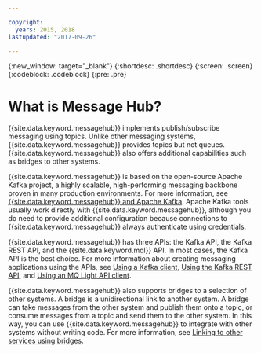 ```yaml
---

copyright:
  years: 2015, 2018
lastupdated: "2017-09-26"

---
```


{:new_window: target="_blank"}
{:shortdesc: .shortdesc}
{:screen: .screen}
{:codeblock: .codeblock}
{:pre: .pre}

# What is Message Hub?

{{site.data.keyword.messagehub}} implements publish/subscribe
messaging using topics. Unlike other messaging systems, {{site.data.keyword.messagehub}} provides topics but not queues. {{site.data.keyword.messagehub}} also offers
additional capabilities such as bridges to other systems.

{{site.data.keyword.messagehub}} is based on the open-source
Apache Kafka project, a highly scalable, high-performing messaging backbone proven in many
production environments. For more information, see [{{site.data.keyword.messagehub}} and Apache Kafka](/docs/services/MessageHub/messagehub073.html).
Apache Kafka tools usually work directly with {{site.data.keyword.messagehub}}, although you do need to provide additional configuration because connections to {{site.data.keyword.messagehub}} always authenticate using credentials.

{{site.data.keyword.messagehub}} has three APIs: the Kafka API, the Kafka REST API, and the {{site.data.keyword.mql}} API.
In most cases, the Kafka API is the best choice. For more information about
creating messaging applications using the APIs, see [Using a Kafka client](/docs/services/MessageHub/messagehub050.html), [Using the Kafka REST API](/docs/services/MessageHub/messagehub025.html), and [Using an MQ Light API client](/docs/services/MessageHub/messagehub075.html).

{{site.data.keyword.messagehub}} also
supports bridges to a selection of other systems. A bridge is a unidirectional link to another
system. A bridge can take messages from the other system and publish them onto a topic, or consume
messages from a topic and send them to the other system. In this way, you can use {{site.data.keyword.messagehub}} to integrate with other systems without writing code. For more information, see [Linking to other services using bridges](/docs/services/MessageHub/messagehub088.html).
